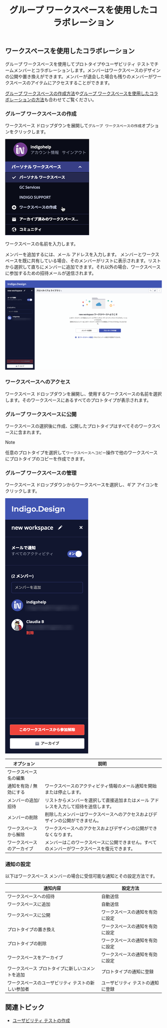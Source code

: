 ﻿---
title: グループ ワークスペースを使用したコラボレーション
_description: グループ ワークスペースを使用して同僚とプロトタイプまたはユーザビリティ テストでコラボレーションを許可します。
_keywords: UX デザイン, プロトタイプ, コメント, ユーザビリティ テスト, ユーザー テスト
_language: ja
---

## ワークスペースを使用したコラボレーション

グループ ワークスペースを使用してプロトタイプやユーザビリティ テストでチームメンバーとコラボレーションします。メンバーはワークスペースのデザインの公開や置き換えができます。メンバーが退会した場合も残りのメンバーがワークスペースのアイテムにアクセスすることができます。

[グループ ワークスペースの作成方法](https://www.youtube.com/watch?v=gLEf0IkYBFg)や[グループ ワークスペースを使用したコラボレーションの方法](https://www.youtube.com/watch?v=CdJS0gzPTPQ)も合わせてご覧ください。

### グループ ワークスペースの作成

ワークスペース ドロップダウンを展開して`グループ ワークスペースの作成`オプションをクリックします。

<img class="responsive-img" src="../images/workspaces_1.png" srcset="../images/workspaces_1@2x.png 2x" />

<div class="divider--half"></div>

ワークスペースの名前を入力します。

メンバーを追加するには、メール アドレスを入力します。
メンバーとワークスペースを既に共有している場合、そのメンバーがリストに表示されます。リストから選択して直ちにメンバーに追加できます。それ以外の場合、ワークスペースに参加するための招待メールが送信されます。

<img class="responsive-img" src="../images/workspaces_2.png" srcset="../images/workspaces_2@2x.png 2x" />

<div class="divider--half"></div>

### ワークスペースへのアクセス

ワークスペース ドロップダウンを展開し、使用するワークスペースの名前を選択します。そのワークスペースにあるすべてのプロトタイプが表示されます。

### グループ ワークスペースに公開

ワークスペースの選択後に作成、公開したプロトタイプはすべてそのワークスペースに含まれます。

> [!Note]
> 任意のプロトタイプを選択して`ワークスペースへコピー`操作で他のワークスペースにプロトタイプのコピーを作成できます。

### グループ ワークスペースの管理

ワークスペース ドロップダウンからワークスペースを選択し、ギア アイコンをクリックします。

<img class="responsive-img" src="../images/workspaces_4.png" srcset="../images/workspaces_4@2x.png 2x" />

<div class="divider--half"></div>

オプション | 説明 |
------------- | -------------
ワークスペース名の編集 | 
通知を有効 / 無効にする | ワークスペースのアクティビティ情報のメール通知を開始または停止します。
メンバーの追加/招待 | リストからメンバーを選択して直接追加またはメール アドレスを入力して招待を送信します。
メンバーの削除 | 削除したメンバーはワークスペースへのアクセスおよびデザインの公開ができません。
ワークスペースから解除 | ワークスペースへのアクセスおよびデザインの公開ができなくなります。
ワークスペースのアーカイブ | メンバーはこのワークスペースに公開できません。すべてのメンバーがワークスペースを復元できます。

### 通知の設定

以下はワークスペース メンバーの場合に受信可能な通知とその設定方法です。

通知内容 | 設定方法
------------- | -------------
ワークスペースへの招待 | 自動送信
ワークスペースに追加 |  自動送信
ワークスペースに公開 | ワークスペースの通知を有効に設定
プロトタイプの置き換え | ワークスペースの通知を有効に設定
プロトタイプの削除 | ワークスペースの通知を有効に設定
ワークスペースをアーカイブ | ワークスペースの通知を有効に設定
ワークスペース プロトタイプに新しいコメントを追加 | プロトタイプの通知に登録
ワークスペースのユーザビリティ テストの新しい参加者 | ユーザビリティ テストの通知に登録

## 関連トピック

* [ユーザビリティ テストの作成](setting-up-a-usability-study.md)

